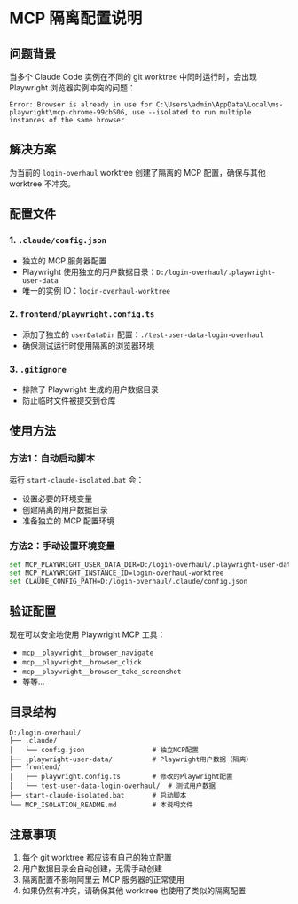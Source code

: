 # MCP 隔离配置说明

## 问题背景
当多个 Claude Code 实例在不同的 git worktree 中同时运行时，会出现 Playwright 浏览器实例冲突的问题：
```
Error: Browser is already in use for C:\Users\admin\AppData\Local\ms-playwright\mcp-chrome-99cb506, use --isolated to run multiple instances of the same browser
```

## 解决方案
为当前的 `login-overhaul` worktree 创建了隔离的 MCP 配置，确保与其他 worktree 不冲突。

## 配置文件

### 1. `.claude/config.json`
- 独立的 MCP 服务器配置
- Playwright 使用独立的用户数据目录：`D:/login-overhaul/.playwright-user-data`
- 唯一的实例 ID：`login-overhaul-worktree`

### 2. `frontend/playwright.config.ts`
- 添加了独立的 `userDataDir` 配置：`./test-user-data-login-overhaul`
- 确保测试运行时使用隔离的浏览器环境

### 3. `.gitignore`
- 排除了 Playwright 生成的用户数据目录
- 防止临时文件被提交到仓库

## 使用方法

### 方法1：自动启动脚本
运行 `start-claude-isolated.bat` 会：
- 设置必要的环境变量
- 创建隔离的用户数据目录
- 准备独立的 MCP 配置环境

### 方法2：手动设置环境变量
```bash
set MCP_PLAYWRIGHT_USER_DATA_DIR=D:/login-overhaul/.playwright-user-data
set MCP_PLAYWRIGHT_INSTANCE_ID=login-overhaul-worktree
set CLAUDE_CONFIG_PATH=D:/login-overhaul/.claude/config.json
```

## 验证配置
现在可以安全地使用 Playwright MCP 工具：
- `mcp__playwright__browser_navigate`
- `mcp__playwright__browser_click`  
- `mcp__playwright__browser_take_screenshot`
- 等等...

## 目录结构
```
D:/login-overhaul/
├── .claude/
│   └── config.json                 # 独立MCP配置
├── .playwright-user-data/          # Playwright用户数据（隔离）
├── frontend/
│   ├── playwright.config.ts        # 修改的Playwright配置
│   └── test-user-data-login-overhaul/  # 测试用户数据
├── start-claude-isolated.bat       # 启动脚本
└── MCP_ISOLATION_README.md         # 本说明文件
```

## 注意事项
1. 每个 git worktree 都应该有自己的独立配置
2. 用户数据目录会自动创建，无需手动创建
3. 隔离配置不影响阿里云 MCP 服务器的正常使用
4. 如果仍然有冲突，请确保其他 worktree 也使用了类似的隔离配置